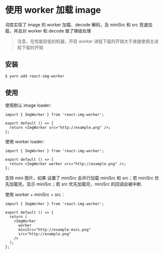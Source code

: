# 使用 worker 加载 image

词库实现了 image 的 worker 加载、decode 解码，及 miniSrc 和 src 竞速加载，并且对 worker 和 decode 做了降级处理

> 注意，在性能较低的机器，开启 worker 进程下载的开销大于直接使用主进程下载的开销

## 安装

```sh
$ yarn add react-img-worker
```

## 使用

使用默认 image loader:

```tsx
import { ImgWorker } from 'react-img-worker';

export default () => {
  return <ImgWorker src="http://example.png" />;
};
```

使用 worker loader:

```tsx
import { ImgWorker } from 'react-img-worker';

export default () => {
  return <ImgWorker worker src="http://example.png" />;
};
```

支持 mini 图片，如果 设置了 miniSrc 会并行加载 miniSrc 和 src；若 miniSrc 优先加载完，显示 miniSrc；若 src 优先加载完，miniSrc 的回调会被中断.

使用 worker + miniSrc + src：

```tsx
import { ImgWorker } from 'react-img-worker';

export default () => {
  return (
    <ImgWorker
      worker
      miniSrc="http://example.mini.png"
      src="http://example.png"
    />
  );
};
```
